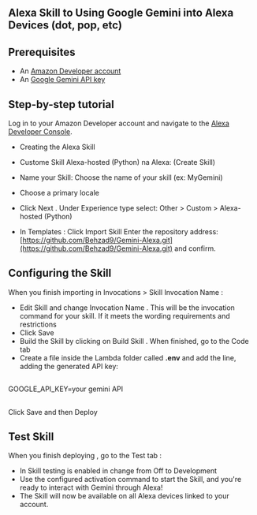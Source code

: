 ## Alexa Skill to Using Google Gemini into Alexa Devices (dot, pop, etc)

## Prerequisites

- An [Amazon Developer account](https://developer.amazon.com/)
- An [Google Gemini API key](https://aistudio.google.com/app/apikey)
##

## Step-by-step tutorial
Log in to your Amazon Developer account and navigate to the [Alexa Developer Console](https://developer.amazon.com/alexa/console/ask).
- Creating the Alexa Skill
- Custome Skill Alexa-hosted (Python) na Alexa: (Create Skill)

- Name your Skill: Choose the name of your skill (ex: MyGemini)
- Choose a primary locale
- Click Next . Under Experience type select: Other > Custom > Alexa-hosted (Python)
- In Templates : Click Import Skill
Enter the repository address: [https://github.com/Behzad9/Gemini-Alexa.git](https://github.com/Behzad9/Gemini-Alexa.git) and confirm.

## Configuring the Skill
When you finish importing in Invocations > Skill Invocation Name :
- Edit Skill and change Invocation Name . This will be the invocation command for your skill. If it meets the wording requirements and restrictions
- Click Save
- Build the Skill by clicking on Build Skill . When finished, go to the Code tab
- Create a file inside the Lambda folder called **.env** and add the line, adding the generated API key:
##
GOOGLE_API_KEY=your gemini API
##
Click Save and then Deploy

## Test Skill
When you finish deploying , go to the Test tab :
- In Skill testing is enabled in change from Off to Development
- Use the configured activation command to start the Skill, and you're ready to interact with Gemini through Alexa!
- The Skill will now be available on all Alexa devices linked to your account.
